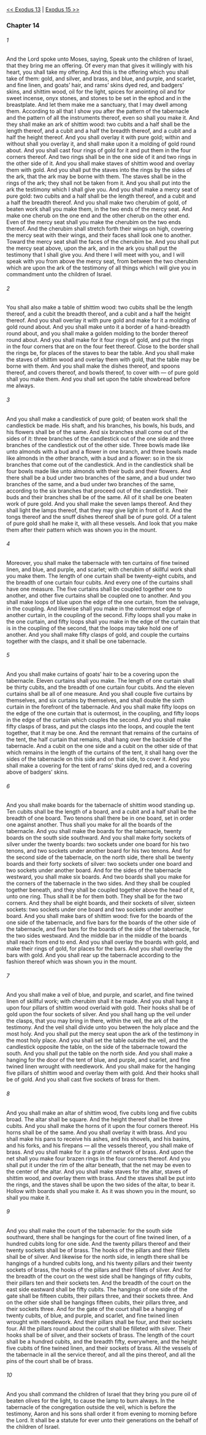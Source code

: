 [<< Exodus 13](Exodus%2013.md)  |  [Exodus 15 >>](Exodus%2015.md)

### Chapter 14
###### 1
And the Lord spoke unto Moses, saying, Speak unto the children of Israel, that they bring me an offering. Of every man that gives it willingly with his heart, you shall take my offering. And this is the offering which you shall take of them: gold, and silver, and brass, and blue, and purple, and scarlet, and fine linen, and goats’ hair, and rams’ skins dyed red, and badgers’ skins, and shittim wood, oil for the light, spices for anointing oil and for sweet incense, onyx stones, and stones to be set in the ephod and in the breastplate. And let them make me a sanctuary, that I may dwell among them. According to all that I show you after the pattern of the tabernacle and the pattern of all the instruments thereof, even so shall you make it. And they shall make an ark of shittim wood: two cubits and a half shall be the length thereof, and a cubit and a half the breadth thereof, and a cubit and a half the height thereof. And you shall overlay it with pure gold; within and without shall you overlay it, and shall make upon it a molding of gold round about. And you shall cast four rings of gold for it and put them in the four corners thereof. And two rings shall be in the one side of it and two rings in the other side of it. And you shall make staves of shittim wood and overlay them with gold. And you shall put the staves into the rings by the sides of the ark, that the ark may be borne with them. The staves shall be in the rings of the ark; they shall not be taken from it. And you shall put into the ark the testimony which I shall give you. And you shall make a mercy seat of pure gold: two cubits and a half shall be the length thereof, and a cubit and a half the breadth thereof. And you shall make two cherubim of gold, of beaten work shall you make them, in the two ends of the mercy seat. And make one cherub on the one end and the other cherub on the other end. Even of the mercy seat shall you make the cherubim on the two ends thereof. And the cherubim shall stretch forth their wings on high, covering the mercy seat with their wings, and their faces shall look one to another. Toward the mercy seat shall the faces of the cherubim be. And you shall put the mercy seat above, upon the ark, and in the ark you shall put the testimony that I shall give you. And there I will meet with you, and I will speak with you from above the mercy seat, from between the two cherubim which are upon the ark of the testimony of all things which I will give you in commandment unto the children of Israel.

###### 2
You shall also make a table of shittim wood: two cubits shall be the length thereof, and a cubit the breadth thereof, and a cubit and a half the height thereof. And you shall overlay it with pure gold and make for it a molding of gold round about. And you shall make unto it a border of a hand-breadth round about, and you shall make a golden molding to the border thereof round about. And you shall make for it four rings of gold, and put the rings in the four corners that are on the four feet thereof. Close to the border shall the rings be, for places of the staves to bear the table. And you shall make the staves of shittim wood and overlay them with gold, that the table may be borne with them. And you shall make the dishes thereof, and spoons thereof, and covers thereof, and bowls thereof, to cover with — of pure gold shall you make them. And you shall set upon the table showbread before me always.

###### 3
And you shall make a candlestick of pure gold; of beaten work shall the candlestick be made. His shaft, and his branches, his bowls, his buds, and his flowers shall be of the same. And six branches shall come out of the sides of it: three branches of the candlestick out of the one side and three branches of the candlestick out of the other side. Three bowls made like unto almonds with a bud and a flower in one branch, and three bowls made like almonds in the other branch, with a bud and a flower: so in the six branches that come out of the candlestick. And in the candlestick shall be four bowls made like unto almonds with their buds and their flowers. And there shall be a bud under two branches of the same, and a bud under two branches of the same, and a bud under two branches of the same, according to the six branches that proceed out of the candlestick. Their buds and their branches shall be of the same. All of it shall be one beaten work of pure gold. And you shall make the seven lamps thereof. And they shall light the lamps thereof, that they may give light in front of it. And the tongs thereof and the snuff dishes thereof shall be of pure gold. Of a talent of pure gold shall he make it, with all these vessels. And look that you make them after their pattern which was shown you in the mount.

###### 4
Moreover, you shall make the tabernacle with ten curtains of fine twined linen, and blue, and purple, and scarlet; with cherubim of skillful work shall you make them. The length of one curtain shall be twenty-eight cubits, and the breadth of one curtain four cubits. And every one of the curtains shall have one measure. The five curtains shall be coupled together one to another, and other five curtains shall be coupled one to another. And you shall make loops of blue upon the edge of the one curtain, from the selvage, in the coupling. And likewise shall you make in the outermost edge of another curtain, in the coupling of the second. Fifty loops shall you make in the one curtain, and fifty loops shall you make in the edge of the curtain that is in the coupling of the second, that the loops may take hold one of another. And you shall make fifty clasps of gold, and couple the curtains together with the clasps, and it shall be one tabernacle.

###### 5
And you shall make curtains of goats’ hair to be a covering upon the tabernacle. Eleven curtains shall you make. The length of one curtain shall be thirty cubits, and the breadth of one curtain four cubits. And the eleven curtains shall be all of one measure. And you shall couple five curtains by themselves, and six curtains by themselves, and shall double the sixth curtain in the forefront of the tabernacle. And you shall make fifty loops on the edge of the one curtain that is outermost, in the coupling, and fifty loops in the edge of the curtain which couples the second. And you shall make fifty clasps of brass, and put the clasps into the loops, and couple the tent together, that it may be one. And the remnant that remains of the curtains of the tent, the half curtain that remains, shall hang over the backside of the tabernacle. And a cubit on the one side and a cubit on the other side of that which remains in the length of the curtains of the tent, it shall hang over the sides of the tabernacle on this side and on that side, to cover it. And you shall make a covering for the tent of rams’ skins dyed red, and a covering above of badgers’ skins.

###### 6
And you shall make boards for the tabernacle of shittim wood standing up. Ten cubits shall be the length of a board, and a cubit and a half shall be the breadth of one board. Two tenons shall there be in one board, set in order one against another. Thus shall you make for all the boards of the tabernacle. And you shall make the boards for the tabernacle, twenty boards on the south side southward. And you shall make forty sockets of silver under the twenty boards: two sockets under one board for his two tenons, and two sockets under another board for his two tenons. And for the second side of the tabernacle, on the north side, there shall be twenty boards and their forty sockets of silver: two sockets under one board and two sockets under another board. And for the sides of the tabernacle westward, you shall make six boards. And two boards shall you make for the corners of the tabernacle in the two sides. And they shall be coupled together beneath, and they shall be coupled together above the head of it, unto one ring. Thus shall it be for them both. They shall be for the two corners. And they shall be eight boards, and their sockets of silver, sixteen sockets: two sockets under one board and two sockets under another board. And you shall make bars of shittim wood: five for the boards of the one side of the tabernacle, and five bars for the boards of the other side of the tabernacle, and five bars for the boards of the side of the tabernacle, for the two sides westward. And the middle bar in the middle of the boards shall reach from end to end. And you shall overlay the boards with gold, and make their rings of gold, for places for the bars. And you shall overlay the bars with gold. And you shall rear up the tabernacle according to the fashion thereof which was shown you in the mount.

###### 7
And you shall make a veil of blue, and purple, and scarlet, and fine twined linen of skillful work; with cherubim shall it be made. And you shall hang it upon four pillars of shittim wood overlaid with gold. Their hooks shall be of gold upon the four sockets of silver. And you shall hang up the veil under the clasps, that you may bring in there, within the veil, the ark of the testimony. And the veil shall divide unto you between the holy place and the most holy. And you shall put the mercy seat upon the ark of the testimony in the most holy place. And you shall set the table outside the veil, and the candlestick opposite the table, on the side of the tabernacle toward the south. And you shall put the table on the north side. And you shall make a hanging for the door of the tent of blue, and purple, and scarlet, and fine twined linen wrought with needlework. And you shall make for the hanging five pillars of shittim wood and overlay them with gold. And their hooks shall be of gold. And you shall cast five sockets of brass for them.

###### 8
And you shall make an altar of shittim wood, five cubits long and five cubits broad. The altar shall be square. And the height thereof shall be three cubits. And you shall make the horns of it upon the four corners thereof. His horns shall be of the same. And you shall overlay it with brass. And you shall make his pans to receive his ashes, and his shovels, and his basins, and his forks, and his firepans — all the vessels thereof, you shall make of brass. And you shall make for it a grate of network of brass. And upon the net shall you make four brazen rings in the four corners thereof. And you shall put it under the rim of the altar beneath, that the net may be even to the center of the altar. And you shall make staves for the altar, staves of shittim wood, and overlay them with brass. And the staves shall be put into the rings, and the staves shall be upon the two sides of the altar, to bear it. Hollow with boards shall you make it. As it was shown you in the mount, so shall you make it.

###### 9
And you shall make the court of the tabernacle: for the south side southward, there shall be hangings for the court of fine twined linen, of a hundred cubits long for one side. And the twenty pillars thereof and their twenty sockets shall be of brass. The hooks of the pillars and their fillets shall be of silver. And likewise for the north side, in length there shall be hangings of a hundred cubits long, and his twenty pillars and their twenty sockets of brass, the hooks of the pillars and their fillets of silver. And for the breadth of the court on the west side shall be hangings of fifty cubits, their pillars ten and their sockets ten. And the breadth of the court on the east side eastward shall be fifty cubits. The hangings of one side of the gate shall be fifteen cubits, their pillars three, and their sockets three. And on the other side shall be hangings fifteen cubits, their pillars three, and their sockets three. And for the gate of the court shall be a hanging of twenty cubits, of blue, and purple, and scarlet, and fine twined linen wrought with needlework. And their pillars shall be four, and their sockets four. All the pillars round about the court shall be filleted with silver. Their hooks shall be of silver, and their sockets of brass. The length of the court shall be a hundred cubits, and the breadth fifty, everywhere, and the height five cubits of fine twined linen, and their sockets of brass. All the vessels of the tabernacle in all the service thereof, and all the pins thereof, and all the pins of the court shall be of brass.

###### 10
And you shall command the children of Israel that they bring you pure oil of beaten olives for the light, to cause the lamp to burn always. In the tabernacle of the congregation outside the veil, which is before the testimony, Aaron and his sons shall order it from evening to morning before the Lord. It shall be a statute for ever unto their generations on the behalf of the children of Israel.
